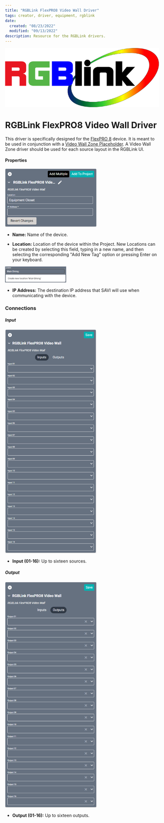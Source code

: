 ```yaml
---
title: "RGBLink FlexPRO8 Video Wall Driver"
tags: creator, driver, equipment, rgblink
date:
  created: "08/23/2022"
  modified: "09/13/2022"
description: Resource for the RGBLink drivers.
---
```


<div style="text-align: center">

<a href="../../../Assets/Knowledge-Base/Creator/Drivers/Logos/rgblink-logo.png">
  <img src="../../../Assets/Knowledge-Base/Creator/Drivers/Logos/rgblink-logo.png" alt="RGBLink Logo" width="700" height="">
</a>
</div>

# RGBLink FlexPRO8 Video Wall Driver
This driver is specifically designed for the [FlexPRO 8](https://www.rgblink.com/productsinfo.aspx?id=53) device. It is meant to be used in conjunction with a [Video Wall Zone Placeholder](/Knowledge-Base/Creator/Drivers/Generic/video-wall-zone-driver.md). A Video Wall Zone driver should be used for each source layout in the RGBLink UI.

#### Properties
<a href="../../../Assets/Knowledge-Base/Creator/Drivers/rgblink-flexpro8-video-wall.png">
  <img src="../../../Assets/Knowledge-Base/Creator/Drivers/rgblink-flexpro8-video-wall.png" alt="RGBLink FlexPRO8 Video Wall" width="300" height="">
</a>

* **Name:** Name of the device.

* **Location:** Location of the device within the Project. New Locations can be created by selecting this field, typing in a new name, and then selecting the corresponding "Add New Tag" option or pressing Enter on your keyboard.
<img src="../../../Assets/Knowledge-Base/Creator/Drivers/locations-add.png" alt="Adding Main Dining Tag to Location" width="200" height="">

* **IP Address:** The destination IP address that SAVI will use when communicating with the device.

### Connections

##### Input
<a href="../../../Assets/Knowledge-Base/Creator/Drivers/rgblink-flexpro8-video-wall-connections-input.png">
  <img src="../../../Assets/Knowledge-Base/Creator/Drivers/rgblink-flexpro8-video-wall-connections-input.png" alt="RGBLink FlexPRO8 Video Wall - connections - input" width="300" height="">
</a>

* **Input (01-16):** Up to sixteen sources.

##### Output
<a href="../../../Assets/Knowledge-Base/Creator/Drivers/rgblink-flexpro8-video-wall-connections-output.png">
  <img src="../../../Assets/Knowledge-Base/Creator/Drivers/rgblink-flexpro8-video-wall-connections-output.png" alt="RGBLink FlexPRO8 Video Wall - connections - output" width="300" height="">
</a>

* **Output (01-16):** Up to sixteen outputs.
